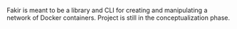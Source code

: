 Fakir is meant to be a library and CLI for creating and manipulating a network of Docker containers. Project is still in the conceptualization phase.


